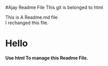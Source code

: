    #Ajay Readme File
This git is belonged to  html

This is A Readme.md file <br>
 I rechanged this file.
     <h1>Hello</h1>
<h4>Use html To manage this Readme File.</h4>
